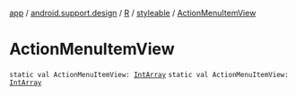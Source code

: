 [app](../../../index.md) / [android.support.design](../../index.md) / [R](../index.md) / [styleable](index.md) / [ActionMenuItemView](.)

# ActionMenuItemView

`static val ActionMenuItemView: `[`IntArray`](https://kotlinlang.org/api/latest/jvm/stdlib/kotlin/-int-array/index.html)
`static val ActionMenuItemView: `[`IntArray`](https://kotlinlang.org/api/latest/jvm/stdlib/kotlin/-int-array/index.html)